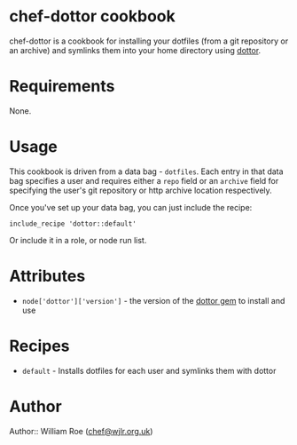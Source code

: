 # chef-dottor cookbook

chef-dottor is a cookbook for installing your dotfiles (from a git repository or
an archive) and symlinks them into your home directory using
[dottor](https://github.com/marcocampana/dottor).

# Requirements

None.

# Usage

This cookbook is driven from a data bag - `dotfiles`. Each entry in that data
bag specifies a user and requires either a `repo` field or an `archive` field
for specifying the user's git repository or http archive location respectively.

Once you've set up your data bag, you can just include the recipe:

    include_recipe 'dottor::default'

Or include it in a role, or node run list.

# Attributes

* `node['dottor']['version']` - the version of the
  [dottor gem](http://rubygems.org/gems/dottor) to install and use

# Recipes

* `default` - Installs dotfiles for each user and symlinks them with dottor

# Author

Author:: William Roe (chef@wjlr.org.uk)
